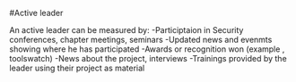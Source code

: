 #Active leader

An active leader can be measured by:
-Participtaion in Security conferences, chapter meetings, seminars
-Updated news and evenmts showing where he has participated
-Awards or recognition won (example , toolswatch)
-News about the project, interviews
-Trainings provided by the leader using their project as material
